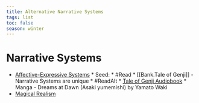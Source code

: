 ```yaml
---
title: Alternative Narrative Systems
tags: list 
toc: false
season: winter
---
```


# Narrative Systems
* [Affective-Expressive Systems](https://www.jstor.org/stable/1343001)
		* Seed: 
						* #Read 
							* [[Bank.Tale of Genji]] - Narrative Systems are unique
								* #ReadAlt 
									* [Tale of Genji Audiobook](https://www.youtube.com/watch?v=NR58kLrp88o)
									* Manga - Dreams at Dawn (Asaki yumemishi) by Yamato Waki
* [Magical Realism](https://www.researchgate.net/publication/345158288_Magical_Realism_in_Gabriel_Garcia_Marquez%27_s_One_Hundred_Years_Of_Solitude)





